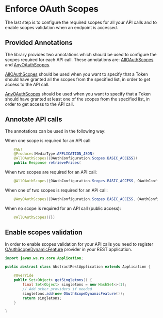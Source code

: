 # Enforce OAuth Scopes

The last step is to configure the required scopes for all your API calls and to enable scopes validation when an endpoint is accessed.

## Provided Annotations

The library provides two annotations which should be used to configure the scopes required for each API call. These annotations are: [AllOAuthScopes][AllOAuthScopes] and [AnyOAuthScopes][AnyOAuthScopes].

[AllOAuthScopes][AllOAuthScopes] should be used when you want to specify that a Token should have granted all the scopes from the specified list, in order to get access to the API call.

[AnyOAuthScopes][AnyOAuthScopes] should be used when you want to specify that a Token should have granted at least one of the scopes from the specified list, in order to get access to the API call.

## Annotate API calls

The annotations can be used in the following way:

When one scope is required for an API call:

```java
	@GET
	@Produces(MediaType.APPLICATION_JSON)
	@AllOAuthScopes({OAuthConfiguration.Scopes.BASIC_ACCESS})
	public Response retrievePrices(
```

When two scopes are required for an API call:

```java
	@AllOAuthScopes({OAuthConfiguration.Scopes.BASIC_ACCESS, OAuthConfiguration.Scopes.ADVANCED_ACCESS})
```

When one of two scopes is required for an API call:

```java
	@AnyOAuthScopes({OAuthConfiguration.Scopes.BASIC_ACCESS, OAuthConfiguration.Scopes.ADVANCED_ACCESS})
```

When no scope is required for an API call (public access):

```java
	@AllOAuthScopes({})
```

## Enable scopes validation 

In order to enable scopes validation for your API calls you need to register [OAuthScopeDynamicFeature][OAuthScopeDynamicFeature] provider in your REST application.

```java
import javax.ws.rs.core.Application;

public abstract class AbstractRestApplication extends Application {

	@Override
	public Set<Object> getSingletons() {
		final Set<Object> singletons = new HashSet<>(1);
		// Add other providers if needed
		singletons.add(new OAuthScopeDynamicFeature());
		return singletons;
	}

}
```


[AllOAuthScopes]: src/main/java/com/forbesdigital/jee/oauth/AllOAuthScopes.java
[AnyOAuthScopes]: src/main/java/com/forbesdigital/jee/oauth/AnyOAuthScopes.java
[OAuthScopeDynamicFeature]: src/main/java/com/forbesdigital/jee/oauth/OAuthScopeDynamicFeature.java